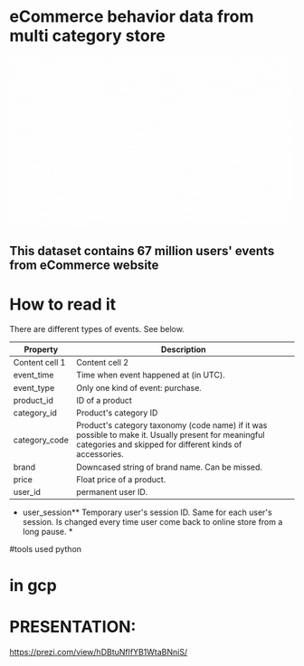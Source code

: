# eCommerce behavior data from multi category store

![](gcpd.gif)

## This dataset contains 67 million users' events from eCommerce website

# How to read it
There are different types of events. See below.

Property | Description
------------ | -------------
Content cell 1 | Content cell 2
event_time | Time when event happened at (in UTC).
event_type | Only one kind of event: purchase.
product_id | ID of a product
category_id | Product's category ID
category_code | Product's category taxonomy (code name) if it was possible to make it. Usually present for meaningful categories and skipped for different kinds of accessories.
brand | Downcased string of brand name. Can be missed.
price | Float price of a product. 
user_id | permanent user ID.

* user_session**	Temporary user's session ID. Same for each user's session. Is changed every time user come back to online store from a long pause. *




#tools used 
python

# in gcp

# PRESENTATION:

https://prezi.com/view/hDBtuNflfYB1WtaBNniS/
